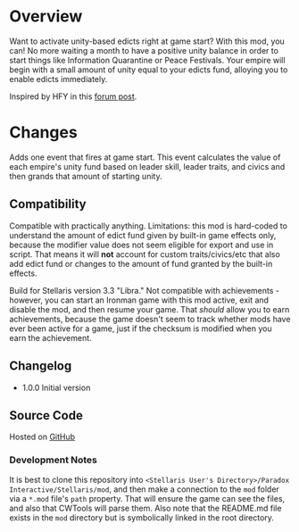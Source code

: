 # Overview

Want to activate unity-based edicts right at game start?  With this mod, you can!  No more waiting a month to have a positive unity balance in order to start things like Information Quarantine or Peace Festivals.  Your empire will begin with a small amount of unity equal to your edicts fund, alloying you to enable edicts immediately.

Inspired by HFY in this [forum post](https://forum.paradoxplaza.com/forum/threads/3-3-libra-please-start-every-empire-with-some-unity-so-we-can-activate-edicts-on-day-1.1513564/).

# Changes

Adds one event that fires at game start.  This event calculates the value of each empire's unity fund based on leader skill, leader traits, and civics and then grands that amount of starting unity.

## Compatibility

Compatible with practically anything.  Limitations: this mod is hard-coded to understand the amount of edict fund given by built-in game effects only, because the modifier value does not seem eligible for export and use in script.  That means it will **not** account for custom traits/civics/etc that also add edict fund or changes to the amount of fund granted by the built-in effects.

Build for Stellaris version 3.3 "Libra."  Not compatible with achievements - however, you can start an Ironman game with this mod active, exit and disable the mod, and then resume your game.  That _should_ allow you to earn achievements, because the game doesn't seem to track whether mods have ever been active for a game, just if the checksum is modified when you earn the achievement.

## Changelog

* 1.0.0 Initial version

## Source Code

Hosted on [GitHub](https://github.com/corsairmarks/start_with_unity_fund)

### Development Notes

It is best to clone this repository into `<Stellaris User's Directory>/Paradox Interactive/Stellaris/mod`, and then make a connection to the `mod` folder via a `*.mod` file's `path` property.  That will ensure the game can see the files, and also that CWTools will parse them.  Also note that the README.md file exists in the `mod` directory but is symbolically linked in the root directory.
